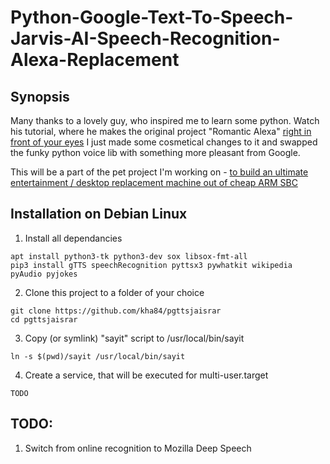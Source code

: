 # Python-Google-Text-To-Speech-Jarvis-AI-Speech-Recognition-Alexa-Replacement


## Synopsis

Many thanks to a lovely guy, who inspired me to learn some python. 
Watch his tutorial, where he makes the original project "Romantic Alexa" [right in front of your eyes](https://www.youtube.com/watch?v=AWvsXxDtEkU)
I just made some cosmetical changes to it and swapped the funky python voice lib with something more pleasant from Google.

This will be a part of the pet project I'm working on - [to build an ultimate entertainment / desktop replacement machine out of cheap ARM SBC](https://orange-pi-4-lts.blogspot.com/p/todo.html)

## Installation on Debian Linux


1. Install all dependancies

```
apt install python3-tk python3-dev sox libsox-fmt-all
pip3 install gTTS speechRecognition pyttsx3 pywhatkit wikipedia pyAudio pyjokes

```

2. Clone this project to a folder of your choice

```
git clone https://github.com/kha84/pgttsjaisrar
cd pgttsjaisrar
```

3. Copy (or symlink) "sayit" script to /usr/local/bin/sayit

```
ln -s $(pwd)/sayit /usr/local/bin/sayit
```

4. Create a service, that will be executed for multi-user.target

```
TODO
```

## TODO:

1. Switch from online recognition to Mozilla Deep Speech
